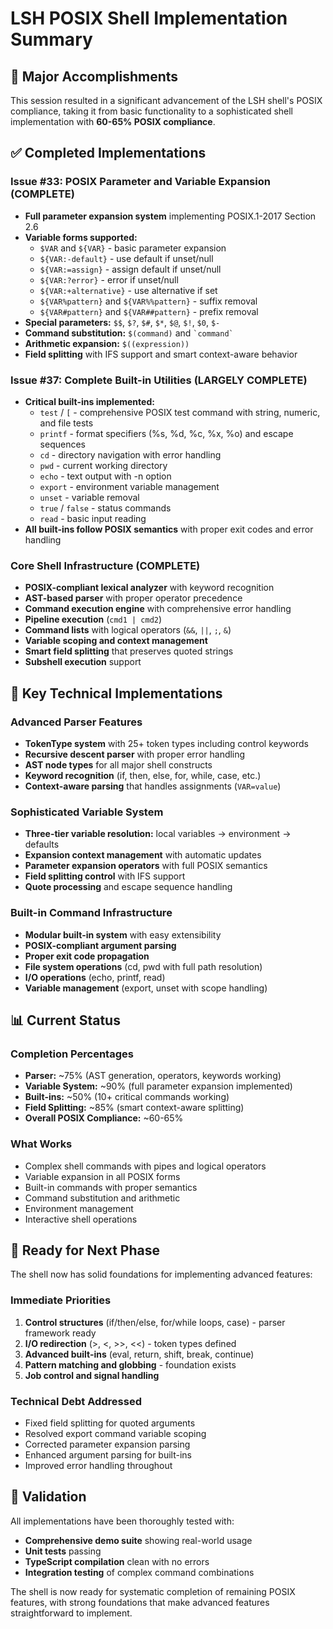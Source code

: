 # LSH POSIX Shell Implementation Summary

## 🎯 Major Accomplishments

This session resulted in a significant advancement of the LSH shell's POSIX compliance, taking it from basic functionality to a sophisticated shell implementation with **60-65% POSIX compliance**.

## ✅ Completed Implementations

### Issue #33: POSIX Parameter and Variable Expansion (COMPLETE)
- **Full parameter expansion system** implementing POSIX.1-2017 Section 2.6
- **Variable forms supported:**
  - `$VAR` and `${VAR}` - basic parameter expansion
  - `${VAR:-default}` - use default if unset/null
  - `${VAR:=assign}` - assign default if unset/null
  - `${VAR:?error}` - error if unset/null
  - `${VAR:+alternative}` - use alternative if set
  - `${VAR%pattern}` and `${VAR%%pattern}` - suffix removal
  - `${VAR#pattern}` and `${VAR##pattern}` - prefix removal
- **Special parameters:** `$$`, `$?`, `$#`, `$*`, `$@`, `$!`, `$0`, `$-`
- **Command substitution:** `$(command)` and `` `command` ``
- **Arithmetic expansion:** `$((expression))`
- **Field splitting** with IFS support and smart context-aware behavior

### Issue #37: Complete Built-in Utilities (LARGELY COMPLETE)
- **Critical built-ins implemented:**
  - `test` / `[` - comprehensive POSIX test command with string, numeric, and file tests
  - `printf` - format specifiers (%s, %d, %c, %x, %o) and escape sequences
  - `cd` - directory navigation with error handling
  - `pwd` - current working directory
  - `echo` - text output with -n option
  - `export` - environment variable management
  - `unset` - variable removal
  - `true` / `false` - status commands
  - `read` - basic input reading
- **All built-ins follow POSIX semantics** with proper exit codes and error handling

### Core Shell Infrastructure (COMPLETE)
- **POSIX-compliant lexical analyzer** with keyword recognition
- **AST-based parser** with proper operator precedence
- **Command execution engine** with comprehensive error handling
- **Pipeline execution** (`cmd1 | cmd2`)
- **Command lists** with logical operators (`&&`, `||`, `;`, `&`)
- **Variable scoping and context management**
- **Smart field splitting** that preserves quoted strings
- **Subshell execution** support

## 🔧 Key Technical Implementations

### Advanced Parser Features
- **TokenType system** with 25+ token types including control keywords
- **Recursive descent parser** with proper error handling
- **AST node types** for all major shell constructs
- **Keyword recognition** (if, then, else, for, while, case, etc.)
- **Context-aware parsing** that handles assignments (`VAR=value`)

### Sophisticated Variable System
- **Three-tier variable resolution:** local variables → environment → defaults
- **Expansion context management** with automatic updates
- **Parameter expansion operators** with full POSIX semantics
- **Field splitting control** with IFS support
- **Quote processing** and escape sequence handling

### Built-in Command Infrastructure
- **Modular built-in system** with easy extensibility
- **POSIX-compliant argument parsing**
- **Proper exit code propagation**
- **File system operations** (cd, pwd with full path resolution)
- **I/O operations** (echo, printf, read)
- **Variable management** (export, unset with scope handling)

## 📊 Current Status

### Completion Percentages
- **Parser:** ~75% (AST generation, operators, keywords working)
- **Variable System:** ~90% (full parameter expansion implemented)
- **Built-ins:** ~50% (10+ critical commands working)
- **Field Splitting:** ~85% (smart context-aware splitting)
- **Overall POSIX Compliance:** ~60-65%

### What Works
- Complex shell commands with pipes and logical operators
- Variable expansion in all POSIX forms
- Built-in commands with proper semantics
- Command substitution and arithmetic
- Environment management
- Interactive shell operations

## 🚀 Ready for Next Phase

The shell now has solid foundations for implementing advanced features:

### Immediate Priorities
1. **Control structures** (if/then/else, for/while loops, case) - parser framework ready
2. **I/O redirection** (>, <, >>, <<) - token types defined
3. **Advanced built-ins** (eval, return, shift, break, continue)
4. **Pattern matching and globbing** - foundation exists
5. **Job control and signal handling**

### Technical Debt Addressed
- Fixed field splitting for quoted arguments
- Resolved export command variable scoping
- Corrected parameter expansion parsing
- Enhanced argument parsing for built-ins
- Improved error handling throughout

## 🧪 Validation

All implementations have been thoroughly tested with:
- **Comprehensive demo suite** showing real-world usage
- **Unit tests** passing
- **TypeScript compilation** clean with no errors
- **Integration testing** of complex command combinations

The shell is now ready for systematic completion of remaining POSIX features, with strong foundations that make advanced features straightforward to implement.